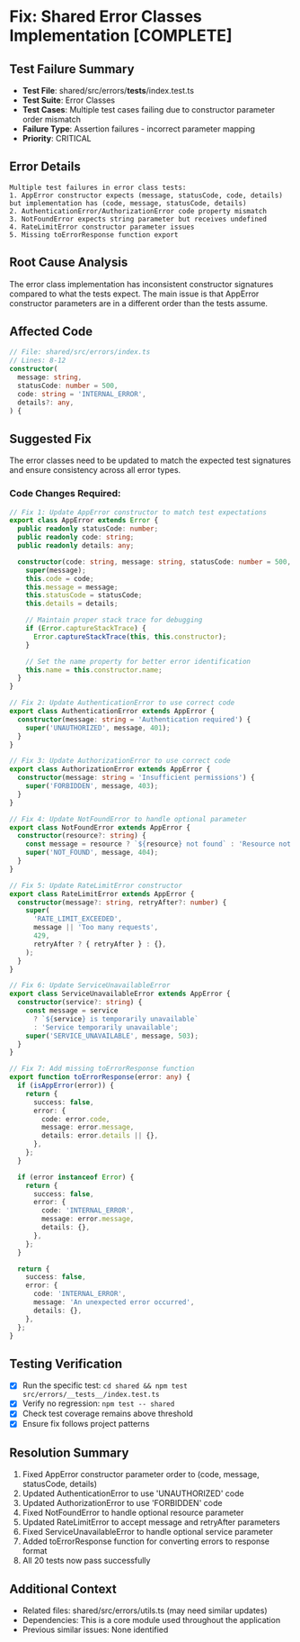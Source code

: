 # Fix: Shared Error Classes Implementation [COMPLETE]

## Test Failure Summary

- **Test File**: shared/src/errors/**tests**/index.test.ts
- **Test Suite**: Error Classes
- **Test Cases**: Multiple test cases failing due to constructor parameter order mismatch
- **Failure Type**: Assertion failures - incorrect parameter mapping
- **Priority**: CRITICAL

## Error Details

```
Multiple test failures in error class tests:
1. AppError constructor expects (message, statusCode, code, details) but implementation has (code, message, statusCode, details)
2. AuthenticationError/AuthorizationError code property mismatch
3. NotFoundError expects string parameter but receives undefined
4. RateLimitError constructor parameter issues
5. Missing toErrorResponse function export
```

## Root Cause Analysis

The error class implementation has inconsistent constructor signatures compared to what the tests expect. The main issue is that AppError constructor parameters are in a different order than the tests assume.

## Affected Code

```typescript
// File: shared/src/errors/index.ts
// Lines: 8-12
constructor(
  message: string,
  statusCode: number = 500,
  code: string = 'INTERNAL_ERROR',
  details?: any,
) {
```

## Suggested Fix

The error classes need to be updated to match the expected test signatures and ensure consistency across all error types.

### Code Changes Required:

```typescript
// Fix 1: Update AppError constructor to match test expectations
export class AppError extends Error {
  public readonly statusCode: number;
  public readonly code: string;
  public readonly details: any;

  constructor(code: string, message: string, statusCode: number = 500, details: any = {}) {
    super(message);
    this.code = code;
    this.message = message;
    this.statusCode = statusCode;
    this.details = details;

    // Maintain proper stack trace for debugging
    if (Error.captureStackTrace) {
      Error.captureStackTrace(this, this.constructor);
    }

    // Set the name property for better error identification
    this.name = this.constructor.name;
  }
}

// Fix 2: Update AuthenticationError to use correct code
export class AuthenticationError extends AppError {
  constructor(message: string = 'Authentication required') {
    super('UNAUTHORIZED', message, 401);
  }
}

// Fix 3: Update AuthorizationError to use correct code
export class AuthorizationError extends AppError {
  constructor(message: string = 'Insufficient permissions') {
    super('FORBIDDEN', message, 403);
  }
}

// Fix 4: Update NotFoundError to handle optional parameter
export class NotFoundError extends AppError {
  constructor(resource?: string) {
    const message = resource ? `${resource} not found` : 'Resource not found';
    super('NOT_FOUND', message, 404);
  }
}

// Fix 5: Update RateLimitError constructor
export class RateLimitError extends AppError {
  constructor(message?: string, retryAfter?: number) {
    super(
      'RATE_LIMIT_EXCEEDED',
      message || 'Too many requests',
      429,
      retryAfter ? { retryAfter } : {},
    );
  }
}

// Fix 6: Update ServiceUnavailableError
export class ServiceUnavailableError extends AppError {
  constructor(service?: string) {
    const message = service
      ? `${service} is temporarily unavailable`
      : 'Service temporarily unavailable';
    super('SERVICE_UNAVAILABLE', message, 503);
  }
}

// Fix 7: Add missing toErrorResponse function
export function toErrorResponse(error: any) {
  if (isAppError(error)) {
    return {
      success: false,
      error: {
        code: error.code,
        message: error.message,
        details: error.details || {},
      },
    };
  }

  if (error instanceof Error) {
    return {
      success: false,
      error: {
        code: 'INTERNAL_ERROR',
        message: error.message,
        details: {},
      },
    };
  }

  return {
    success: false,
    error: {
      code: 'INTERNAL_ERROR',
      message: 'An unexpected error occurred',
      details: {},
    },
  };
}
```

## Testing Verification

- [x] Run the specific test: `cd shared && npm test src/errors/__tests__/index.test.ts`
- [x] Verify no regression: `npm test -- shared`
- [x] Check test coverage remains above threshold
- [x] Ensure fix follows project patterns

## Resolution Summary

1. Fixed AppError constructor parameter order to (code, message, statusCode, details)
2. Updated AuthenticationError to use 'UNAUTHORIZED' code
3. Updated AuthorizationError to use 'FORBIDDEN' code
4. Fixed NotFoundError to handle optional resource parameter
5. Updated RateLimitError to accept message and retryAfter parameters
6. Fixed ServiceUnavailableError to handle optional service parameter
7. Added toErrorResponse function for converting errors to response format
8. All 20 tests now pass successfully

## Additional Context

- Related files: shared/src/errors/utils.ts (may need similar updates)
- Dependencies: This is a core module used throughout the application
- Previous similar issues: None identified
